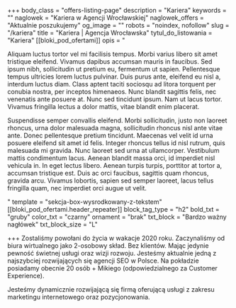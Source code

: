 +++
body_class = "offers-listing-page"
description = "Kariera"
keywords = ""
naglowek = "Kariera w Agencji Wrocławskiej"
naglowek_offers = "Aktualnie poszukujemy"
og_image = ""
robots = "noindex, nofollow"
slug = "/kariera"
title = "Kariera | Agencja Wrocławska"
tytul_do_listowania = "Kariera"
[[bloki_pod_ofertami]]
opis = "<p>Aliquam luctus tortor vel mi facilisis tempus. Morbi varius libero sit amet tristique eleifend. Vivamus dapibus accumsan mauris in faucibus. Sed ipsum nibh, sollicitudin ut pretium eu, fermentum ut sapien. Pellentesque tempus ultricies lorem luctus pulvinar. Duis purus ante, eleifend eu nisl a, interdum luctus diam. Class aptent taciti sociosqu ad litora torquent per conubia nostra, per inceptos himenaeos. Nunc blandit sagittis felis, nec venenatis ante posuere at. Nunc sed tincidunt ipsum. Nam ut lacus tortor. Vivamus fringilla lectus a dolor mattis, vitae blandit enim placerat.</p><p>Suspendisse semper convallis eleifend. Morbi sollicitudin, justo non laoreet rhoncus, urna dolor malesuada magna, sollicitudin rhoncus nisl ante vitae ante. Donec pellentesque pretium tincidunt. Maecenas vel velit id urna posuere eleifend sit amet id felis. Integer rhoncus tellus id nisl rutrum, quis malesuada mi gravida. Nunc laoreet sed urna at ullamcorper. Vestibulum mattis condimentum lacus. Aenean blandit massa orci, id imperdiet nisl vehicula in. In eget lectus libero. Aenean turpis turpis, porttitor at tortor a, accumsan tristique est. Duis ac orci faucibus, sagittis quam rhoncus, gravida arcu. Vivamus lobortis, sapien sed semper laoreet, lacus tellus fringilla quam, nec imperdiet orci augue ut velit.</p>"
template = "sekcja-box-wysrodkowany-z-tekstem"
[[bloki_pod_ofertami.header_repeater]]
block_tag_type = "h2"
bold_txt = "gruby"
color_txt = "czarny"
ornament = "brak"
txt_block = "Bardzo ważny nagłówek"
txt_block_size = "L"

+++
Zostaliśmy powołani do życia w wakacje 2020 roku. Zaczynaliśmy od biura wirtualnego jako 2-osobowy skład. Bez klientów. Mając jedynie pewność świetnej usługi oraz wizji rozwoju. Jesteśmy aktualnie jedną z najszybciej rozwijających się agencji SEO w Polsce. Na pokładzie posiadamy obecnie 20 osób + Mikiego (odpowiedzialnego za Customer Experience). 

Jesteśmy dynamicznie rozwijającą się firmą oferującą usługi z zakresu marketingu internetowego oraz pozycjonowania.